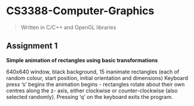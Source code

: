 # CS3388-Computer-Graphics
>Written in C/C++ and OpenGL libraries

## Assignment 1
**Simple animation of rectangles using basic transformations**

640x640 window, black background, 15 inanimate rectangles (each of random colour, start position, initial orientation and dimensions)
Keyboard press ‘s’ begins the animation begins - rectangles rotate about their own centres along the z- axis, either clockwise or counter-clockwise (also selected randomly). Pressing ‘q’ on the keyboard exits the program.
